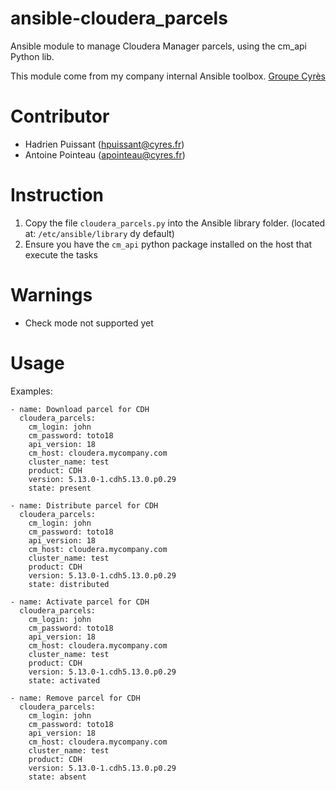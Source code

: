 # ansible-cloudera_parcels
Ansible module to manage Cloudera Manager parcels, using the cm_api Python lib. 

This module come from my company internal Ansible toolbox. [Groupe Cyrès][1]

[1]: https://www.cyres.fr/

# Contributor

- Hadrien Puissant (hpuissant@cyres.fr)
- Antoine Pointeau (apointeau@cyres.fr)

# Instruction

1) Copy the file `cloudera_parcels.py` into the Ansible library folder. (located at: `/etc/ansible/library` dy default)
2) Ensure you have the `cm_api` python package installed on the host that execute the tasks

# Warnings

- Check mode not supported yet

# Usage

Examples:
```
- name: Download parcel for CDH
  cloudera_parcels:
    cm_login: john
    cm_password: toto18
    api_version: 18
    cm_host: cloudera.mycompany.com
    cluster_name: test	
    product: CDH
    version: 5.13.0-1.cdh5.13.0.p0.29
    state: present

- name: Distribute parcel for CDH
  cloudera_parcels:
    cm_login: john
    cm_password: toto18
    api_version: 18
    cm_host: cloudera.mycompany.com
    cluster_name: test	
    product: CDH
    version: 5.13.0-1.cdh5.13.0.p0.29
    state: distributed

- name: Activate parcel for CDH
  cloudera_parcels:
    cm_login: john
    cm_password: toto18
    api_version: 18
    cm_host: cloudera.mycompany.com
    cluster_name: test	
    product: CDH
    version: 5.13.0-1.cdh5.13.0.p0.29
    state: activated

- name: Remove parcel for CDH
  cloudera_parcels:
    cm_login: john
    cm_password: toto18
    api_version: 18
    cm_host: cloudera.mycompany.com
    cluster_name: test	
    product: CDH
    version: 5.13.0-1.cdh5.13.0.p0.29
    state: absent
```
